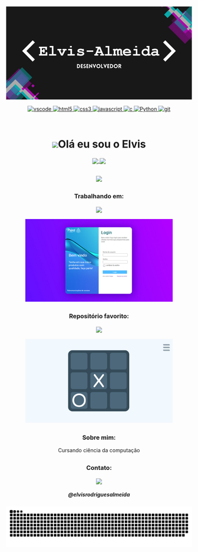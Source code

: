 [![banner](./banner.jpg)](https://github.com/Elvis-Almeida)
    
<p align="center">
    <a target="_blank" href="https://code.visualstudio.com/">
        <img src="https://cdn.jsdelivr.net/gh/devicons/devicon/icons/vscode/vscode-original.svg" alt="vscode" width="40" height="40"/>
    </a>
    <a target="_blank" href="https://developer.mozilla.org/pt-BR/docs/Web/HTML">
        <img src="https://cdn.jsdelivr.net/gh/devicons/devicon/icons/html5/html5-plain.svg" alt="html5" width="40" height="40"/>
    </a>
    <a target="_blank" href="https://developer.mozilla.org/pt-BR/docs/Web/CSS">
        <img src="https://cdn.jsdelivr.net/gh/devicons/devicon/icons/css3/css3-plain.svg" alt="css3" width="40" height="40"/>
    </a>
    <a target="_blank" href="https://developer.mozilla.org/en-US/docs/Web/JavaScript">
        <img src="https://cdn.jsdelivr.net/gh/devicons/devicon/icons/javascript/javascript-original.svg" alt="javascript" width="40" height="40"/>
    </a>
    <a target="_blank" href="https://github.com/Elvis-Almeida/C">
        <img src="https://cdn.jsdelivr.net/gh/devicons/devicon/icons/c/c-original.svg" alt="c" width="40" height="40"/>
    </a>
    <a target="_blank" href="https://python.org/">
        <img src="https://cdn.jsdelivr.net/gh/devicons/devicon/icons/python/python-original.svg" alt="Python" width="40" height="40"/>
    </a>
    <a target="_blank" href="https://git-scm.com/">
        <img src="https://cdn.jsdelivr.net/gh/devicons/devicon/icons/git/git-original.svg" alt="git" width="40" height="40"/>
    </a>
</p>

<br>

<h4 align="center">

<h1 align="center"><img src="https://media.giphy.com/media/hvRJCLFzcasrR4ia7z/giphy.gif" width="25px">Olá eu sou o Elvis</h1></img>

<p align="center">
    <a target="_blank" href="https://github.com/Elvis-Almeida">
        <img
        align="center"
        height="150em"
        src="https://github-readme-stats.vercel.app/api?username=Elvis-Almeida&show_icons=true&include_all_commits=true&count_private=true&theme=tokyonight"
        />
    </a>
    <a target="_blank" href="https://github.com/Elvis-Almeida">
        <img
        align="center"
        height="150em"
        src="https://github-readme-stats.vercel.app/api/top-langs/?username=Elvis-Almeida&show_icons=true&include_all_commits=true&count_private=true&layout=compact&theme=tokyonight"
        />
    </a>
</p>

##

<p align="center">
        <a target="_blank" href="https://github.com/Elvis-Almeida">
            <img
            align="center"
            src="https://github-profile-trophy.vercel.app/?username=Elvis-Almeida&theme=onedark&no-frame=true&row=1&&margin-w=20&no-bg=true"
            />
        </a>
    </a>
</p>

##

<h3 align="center">Trabalhando em:</h3>

<p align="center">
    <a target="_blank" href="https://github.com/Elvis-Almeida/Pagina-de-login">
        <img
        align="center"
        height="120em"
        src="https://github-readme-stats.vercel.app/api/pin/?username=Elvis-Almeida&repo=Pagina-de-login&theme=tokyonight">
        </img>
    </a>
    <br><br>
    <a target="_blank" href="https://elvis-almeida.github.io/Pagina-de-login/">
        <img
        align="center"
        width="400em"
        src="./tela-de-login.jpg">
        </img>    
    </a>
</p>

##

<h3 align="center">Repositório favorito:</h3>

<p align="center">
    <a target="_blank" href="https://github.com/Elvis-Almeida/Jogo-da-Velha">
        <img
        align="center"
        height="120em"
        src="https://github-readme-stats.vercel.app/api/pin/?username=Elvis-Almeida&repo=Jogo-da-velha&theme=tokyonight">
        </img> </a>
        <br><br>
    <a target="_blank" href="https://elvis-almeida.github.io/Jogo-da-Velha/">
        <img
        align="center"
        width="400em"
        src="./tela-jogo-da-velha.jpg">
        </img>
    </a>
</p>

##

<h3 align="center">Sobre mim:</h3>
<p align="center">Cursando ciência da computação</p>

##

<h3 align="center">Contato:</h3>
<p align="center">
    <a target="_blank" href="https://instagram.com/elvisrodriguesalmeida/">
        <img
        align="center"
        src="https://img.shields.io/badge/Instagram-1C1C1C?style=for-the-badge&logo=instagram&logoColor=00FFFF"
        />
    </a>
    <!-- <a target="_blank" href="https://twitter.com/Elvis-Almeida">
        <img
        align="center"
        src="https://img.shields.io/badge/Twitter-1C1C1C?style=for-the-badge&logo=twitter&logoColor=00FFFF"
        />
    </a>
    <a target="_blank" href="https://discord.gg/meu-server">
        <img
        align="center"
        src="https://img.shields.io/badge/Discord-1C1C1C?style=for-the-badge&logo=discord&logoColor=00FFFF">
    </a>
    <a target="_blank" href="https://www.linkedin.com/in/Elvis-Almeida/">
        <img
            align="center"
            src="https://img.shields.io/badge/LinkedIn-1C1C1C?style=for-the-badge&logo=linkedin&logoColor=00FFFF"
    </a>
    <a target="_blank" href="https://www.youtube.com/channel/link-do-canal">
        <img
        align="center"
        src="https://img.shields.io/badge/YouTube-1C1C1C?style=for-the-badge&logo=youtube&logoColor=00FFFF"
        />
    </a> -->
</p>
<h5 align="center">@elvisrodriguesalmeida</h5>

![Snake animation](https://github.com/Elvis-Almeida/Elvis-Almeida/blob/output/github-contribution-grid-snake.svg)
